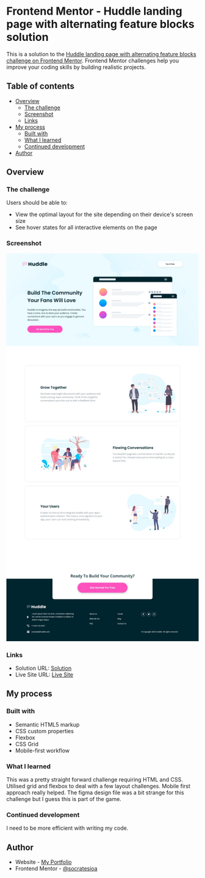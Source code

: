 # Frontend Mentor - Huddle landing page with alternating feature blocks solution

This is a solution to the [Huddle landing page with alternating feature blocks challenge on Frontend Mentor](https://www.frontendmentor.io/challenges/huddle-landing-page-with-alternating-feature-blocks-5ca5f5981e82137ec91a5100). Frontend Mentor challenges help you improve your coding skills by building realistic projects.

## Table of contents

- [Overview](#overview)
  - [The challenge](#the-challenge)
  - [Screenshot](#screenshot)
  - [Links](#links)
- [My process](#my-process)
  - [Built with](#built-with)
  - [What I learned](#what-i-learned)
  - [Continued development](#continued-development)
- [Author](#author)

## Overview

### The challenge

Users should be able to:

- View the optimal layout for the site depending on their device's screen size
- See hover states for all interactive elements on the page

### Screenshot

![](./images/screenshot.jpg)

### Links

- Solution URL: [Solution](https://github.com/socratesioa/huddle-landing-page-alternating-feature-blocks)
- Live Site URL: [Live Site](https://socratesioa.github.io/huddle-landing-page-alternating-feature-blocks)

## My process

### Built with

- Semantic HTML5 markup
- CSS custom properties
- Flexbox
- CSS Grid
- Mobile-first workflow

### What I learned

This was a pretty straight forward challenge requiring HTML and CSS. Utilised grid and flexbox to deal with a few layout challenges. Mobile first approach really helped. The figma design file was a bit strange for this challenge but I guess this is part of the game.

### Continued development

I need to be more efficient with writing my code.

## Author

- Website - [My Portfolio](https://portfolio.thisissocrates.com/)
- Frontend Mentor - [@socratesioa](https://www.frontendmentor.io/profile/socratesioa)
